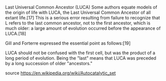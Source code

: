 
Last Universal Common Ancestor (LUCA)
Some authors equate models of the origin of life with LUCA, the Last Universal Common Ancestor of all extant life.[17] This is a serious error resulting from failure to recognize that L refers to the last common ancestor, not to the first ancestor, which is much older: a large amount of evolution occurred before the appearance of LUCA.[18]

Gill and Forterre expressed the essential point as follows:[19]

LUCA should not be confused with the first cell, but was the product of a long period of evolution. Being the "last" means that LUCA was preceded by a long succession of older "ancestors."


source https://en.wikipedia.org/wiki/Autocatalytic_set


